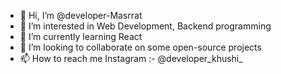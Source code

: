 - 👋 Hi, I’m @developer-Masrrat
- 👀 I’m interested in Web Development, Backend programming 
- 🌱 I’m currently learning React 
- 💞️ I’m looking to collaborate on some open-source projects
- 📫 How to reach me Instagram :- @developer_khushi_

<!---
developer-Masrrat/developer-Masrrat is a ✨ special ✨ repository because its `README.md` (this file) appears on your GitHub profile.
You can click the Preview link to take a look at your changes.
--->
